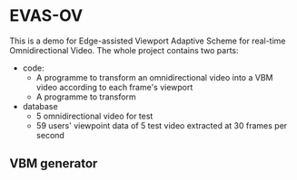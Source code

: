 # EVAS-OV
This is a demo for Edge-assisted Viewport Adaptive Scheme for real-time Omnidirectional Video. 
The whole project contains two parts:
+ code:
  + A programme to transform an omnidirectional video into a VBM video according to each frame's viewport
  + A programme to transform
+ database
  + 5 omnidirectional video for test
  + 59 users' viewpoint data of 5 test video extracted at 30 frames per second
## VBM generator
